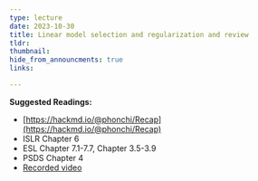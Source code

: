 ```yaml
---
type: lecture
date: 2023-10-30
title: Linear model selection and regularization and review
tldr: 
thumbnail: 
hide_from_announcments: true
links: 

---
```

**Suggested Readings:**
- [https://hackmd.io/@phonchi/Recap](https://hackmd.io/@phonchi/Recap)
- ISLR Chapter 6
- ESL Chapter 7.1-7.7, Chapter 3.5-3.9
- PSDS Chapter 4
- [Recorded video](https://youtu.be/qJD-ep0ZhPE)


